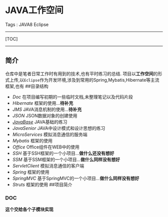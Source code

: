 # JAVA工作空间

Tags : JAVA8 Eclipse

---

[TOC]

---

## 简介
仓库中是笔者日常工作时有用到的技术,也有平时练习的总结.
项目以**工作空间**的形式上传,以`Eclipse`作为开发环境,涉及到常用的Spring,Mybatis,Hibernate等主流框架,也有
##目录结构
* *Doc*  在项目编写初期的一些临时文档,未整理笔记以及代码片段
* *Hibernate* 框架的使用...**待补充**
* *JMS*   JAVA消息机制的使用...**待补充** 
* *JSON*  JSON数据对象的创建使用
* *[JavaBase][1]*  JAVA基础的练习
* *JavaSenior*    JAVA中设计模式和设计思想的练习
* *MicroServices* 模拟消息通信的服务端
* *Mybatis*   框架的使用
* *Office*    Office组件在WEB中的使用
* *SSH*   基于SSH框架的一个小项目...**做什么还没有想好**
* *SSM*   基于SSM框架的一个小项目...**做什么同样没有想好**
* *ServletClient* 模拟消息通信的客户端
* *Spring* 框架的使用
* *SpringMVC* 基于SpringMVC的一个小项目...**做什么同样没有想好**
* *Struts* 框架的使用
##项目简介
### DOC
**这个交给各个子模块实现**


  [1]: https://github.com/jionjion/JAVA_WorkSpace/tree/master/JavaBase